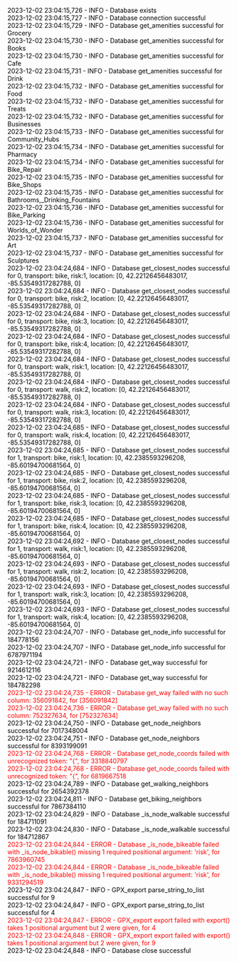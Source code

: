 <font color="Black">2023-12-02 23:04:15,726 - INFO - Database exists<br></font>
<font color="Black">2023-12-02 23:04:15,727 - INFO - Database connection successful<br></font>
<font color="Black">2023-12-02 23:04:15,729 - INFO - Database get_amenities successful for Grocery<br></font>
<font color="Black">2023-12-02 23:04:15,730 - INFO - Database get_amenities successful for Books<br></font>
<font color="Black">2023-12-02 23:04:15,730 - INFO - Database get_amenities successful for Cafe<br></font>
<font color="Black">2023-12-02 23:04:15,731 - INFO - Database get_amenities successful for Drink<br></font>
<font color="Black">2023-12-02 23:04:15,732 - INFO - Database get_amenities successful for Food<br></font>
<font color="Black">2023-12-02 23:04:15,732 - INFO - Database get_amenities successful for Treats<br></font>
<font color="Black">2023-12-02 23:04:15,732 - INFO - Database get_amenities successful for Businesses<br></font>
<font color="Black">2023-12-02 23:04:15,733 - INFO - Database get_amenities successful for Community_Hubs<br></font>
<font color="Black">2023-12-02 23:04:15,734 - INFO - Database get_amenities successful for Pharmacy<br></font>
<font color="Black">2023-12-02 23:04:15,734 - INFO - Database get_amenities successful for Bike_Repair<br></font>
<font color="Black">2023-12-02 23:04:15,735 - INFO - Database get_amenities successful for Bike_Shops<br></font>
<font color="Black">2023-12-02 23:04:15,735 - INFO - Database get_amenities successful for Bathrooms,_Drinking_Fountains<br></font>
<font color="Black">2023-12-02 23:04:15,736 - INFO - Database get_amenities successful for Bike_Parking<br></font>
<font color="Black">2023-12-02 23:04:15,736 - INFO - Database get_amenities successful for Worlds_of_Wonder<br></font>
<font color="Black">2023-12-02 23:04:15,737 - INFO - Database get_amenities successful for Art<br></font>
<font color="Black">2023-12-02 23:04:15,737 - INFO - Database get_amenities successful for Sculptures<br></font>
<font color="Black">2023-12-02 23:04:24,684 - INFO - Database get_closest_nodes successful for 0, transport: bike, risk:1, location: [0, 42.22126456483017, -85.53549317282788, 0]<br></font>
<font color="Black">2023-12-02 23:04:24,684 - INFO - Database get_closest_nodes successful for 0, transport: bike, risk:2, location: [0, 42.22126456483017, -85.53549317282788, 0]<br></font>
<font color="Black">2023-12-02 23:04:24,684 - INFO - Database get_closest_nodes successful for 0, transport: bike, risk:3, location: [0, 42.22126456483017, -85.53549317282788, 0]<br></font>
<font color="Black">2023-12-02 23:04:24,684 - INFO - Database get_closest_nodes successful for 0, transport: bike, risk:4, location: [0, 42.22126456483017, -85.53549317282788, 0]<br></font>
<font color="Black">2023-12-02 23:04:24,684 - INFO - Database get_closest_nodes successful for 0, transport: walk, risk:1, location: [0, 42.22126456483017, -85.53549317282788, 0]<br></font>
<font color="Black">2023-12-02 23:04:24,684 - INFO - Database get_closest_nodes successful for 0, transport: walk, risk:2, location: [0, 42.22126456483017, -85.53549317282788, 0]<br></font>
<font color="Black">2023-12-02 23:04:24,684 - INFO - Database get_closest_nodes successful for 0, transport: walk, risk:3, location: [0, 42.22126456483017, -85.53549317282788, 0]<br></font>
<font color="Black">2023-12-02 23:04:24,685 - INFO - Database get_closest_nodes successful for 0, transport: walk, risk:4, location: [0, 42.22126456483017, -85.53549317282788, 0]<br></font>
<font color="Black">2023-12-02 23:04:24,685 - INFO - Database get_closest_nodes successful for 1, transport: bike, risk:1, location: [0, 42.2385593296208, -85.60194700681564, 0]<br></font>
<font color="Black">2023-12-02 23:04:24,685 - INFO - Database get_closest_nodes successful for 1, transport: bike, risk:2, location: [0, 42.2385593296208, -85.60194700681564, 0]<br></font>
<font color="Black">2023-12-02 23:04:24,685 - INFO - Database get_closest_nodes successful for 1, transport: bike, risk:3, location: [0, 42.2385593296208, -85.60194700681564, 0]<br></font>
<font color="Black">2023-12-02 23:04:24,685 - INFO - Database get_closest_nodes successful for 1, transport: bike, risk:4, location: [0, 42.2385593296208, -85.60194700681564, 0]<br></font>
<font color="Black">2023-12-02 23:04:24,692 - INFO - Database get_closest_nodes successful for 1, transport: walk, risk:1, location: [0, 42.2385593296208, -85.60194700681564, 0]<br></font>
<font color="Black">2023-12-02 23:04:24,693 - INFO - Database get_closest_nodes successful for 1, transport: walk, risk:2, location: [0, 42.2385593296208, -85.60194700681564, 0]<br></font>
<font color="Black">2023-12-02 23:04:24,693 - INFO - Database get_closest_nodes successful for 1, transport: walk, risk:3, location: [0, 42.2385593296208, -85.60194700681564, 0]<br></font>
<font color="Black">2023-12-02 23:04:24,693 - INFO - Database get_closest_nodes successful for 1, transport: walk, risk:4, location: [0, 42.2385593296208, -85.60194700681564, 0]<br></font>
<font color="Black">2023-12-02 23:04:24,707 - INFO - Database get_node_info successful for 184778156<br></font>
<font color="Black">2023-12-02 23:04:24,707 - INFO - Database get_node_info successful for 6787971194<br></font>
<font color="Black">2023-12-02 23:04:24,721 - INFO - Database get_way successful for 9214612116<br></font>
<font color="Black">2023-12-02 23:04:24,721 - INFO - Database get_way successful for 184782298<br></font>
<font color="Red">2023-12-02 23:04:24,735 - ERROR - Database get_way failed with no such column: 356091842, for [356091842]<br></font>
<font color="Red">2023-12-02 23:04:24,736 - ERROR - Database get_way failed with no such column: 752327634, for [752327634]<br></font>
<font color="Black">2023-12-02 23:04:24,750 - INFO - Database get_node_neighbors successful for 7017348004<br></font>
<font color="Black">2023-12-02 23:04:24,751 - INFO - Database get_node_neighbors successful for 8393199091<br></font>
<font color="Red">2023-12-02 23:04:24,768 - ERROR - Database get_node_coords failed with unrecognized token: "{", for 3318840797<br></font>
<font color="Red">2023-12-02 23:04:24,768 - ERROR - Database get_node_coords failed with unrecognized token: "{", for 6819667518<br></font>
<font color="Black">2023-12-02 23:04:24,789 - INFO - Database get_walking_neighbors successful for 2654392378<br></font>
<font color="Black">2023-12-02 23:04:24,811 - INFO - Database get_biking_neighbors successful for 7867384110<br></font>
<font color="Black">2023-12-02 23:04:24,829 - INFO - Database _is_node_walkable successful for 184711091<br></font>
<font color="Black">2023-12-02 23:04:24,830 - INFO - Database _is_node_walkable successful for 184712867<br></font>
<font color="Red">2023-12-02 23:04:24,844 - ERROR - Database _is_node_bikeable failed with _is_node_bikable() missing 1 required positional argument: 'risk', for 7863960745<br></font>
<font color="Red">2023-12-02 23:04:24,844 - ERROR - Database _is_node_bikeable failed with _is_node_bikable() missing 1 required positional argument: 'risk', for 9331294519<br></font>
<font color="Black">2023-12-02 23:04:24,847 - INFO - GPX_export parse_string_to_list successful for 9<br></font>
<font color="Black">2023-12-02 23:04:24,847 - INFO - GPX_export parse_string_to_list successful for 4<br></font>
<font color="Red">2023-12-02 23:04:24,847 - ERROR - GPX_export export failed with export() takes 1 positional argument but 2 were given, for 4<br></font>
<font color="Red">2023-12-02 23:04:24,848 - ERROR - GPX_export export failed with export() takes 1 positional argument but 2 were given, for 9<br></font>
<font color="Black">2023-12-02 23:04:24,848 - INFO - Database close successful<br></font>
